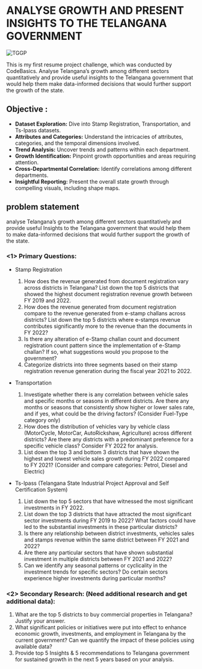 # ANALYSE GROWTH AND PRESENT INSIGHTS TO THE TELANGANA GOVERNMENT

![TGGP](https://github.com/HemaliPatel3/Analyse-Growth-and-Present-Insights-to-the-Telangana-Government/assets/81223796/4a9f9dda-de81-4107-86a0-d8c9403bc3d2)

 This is my first resume project challenge, which was conducted by CodeBasics. Analyse Telangana’s growth among different sectors quantitatively and provide useful insights to the Telangana government that would help them make data-informed decisions that would further support the growth of the state.




## Objective : 
- **Dataset Exploration:** Dive into Stamp Registration, Transportation, and Ts-Ipass datasets.  
- **Attributes and Categories:** Understand the intricacies of attributes, categories, and the temporal dimensions involved.  
- **Trend Analysis:** Uncover trends and patterns within each department.  
- **Growth Identification:** Pinpoint growth opportunities and areas requiring attention.  
- **Cross-Departmental Correlation:** Identify correlations among different departments.  
- **Insightful Reporting:** Present the overall state growth through compelling visuals, including shape maps.


 
## problem statement
analyse Telangana’s growth among different sectors quantitatively and provide useful Insights to the Telangana government that would help them to make data-informed decisions that would further support the growth of the state.
### <1> Primary Questions:
- Stamp Registration
  1) How does the revenue generated from document registration vary across districts in Telangana?  List down the top 5 districts that showed the highest document registration revenue growth between FY 2019 and 2022.
  2) How does the revenue generated from document registration compare to the revenue generated from e-stamp challans across districts? List down the top 5 districts where e-stamps revenue contributes significantly more to the revenue than the documents in FY 2022?
  3)  Is there any alteration of e-Stamp challan count and document registration count pattern since the implementation of e-Stamp challan? If so, what suggestions would you propose to the government?
  4)  Categorize districts into three segments based on their stamp registration revenue generation during the fiscal year 2021 to 2022.

- Transportation
  1) Investigate whether there is any correlation between vehicle sales and specific months or seasons in different districts. Are there any months or seasons that consistently show higher or lower sales rate, and if yes, what could be the driving factors? (Consider Fuel-Type category only)
  2) How does the distribution of vehicles vary by vehicle class (MotorCycle, MotorCar, AutoRickshaw, Agriculture) across different districts? Are there any districts with a predominant preference for a specific vehicle class? Consider FY 2022 for analysis.
  3) List down the top 3 and bottom 3 districts that have shown the highest and lowest vehicle sales growth during FY 2022 compared to FY 2021? (Consider and compare categories: Petrol, Diesel and Electric)
    
- Ts-Ipass (Telangana State Industrial Project Approval and Self Certification System)
  1) List down the top 5 sectors that have witnessed the most significant investments in FY 2022.
  2) List down the top 3 districts that have attracted the most significant sector investments during FY 2019 to 2022? What factors could have led to the substantial investments in these particular districts?
  3) Is there any relationship between district investments, vehicles sales and stamps revenue within the same district between FY 2021 and 2022?
  4) Are there any particular sectors that have shown substantial investment in multiple districts between FY 2021 and 2022?
  5) Can we identify any seasonal patterns or cyclicality in the investment trends for specific sectors? Do certain sectors experience higher investments during particular months?


### <2> Secondary Research: (Need additional research and get additional data):
1) What are the top 5 districts to buy commercial properties in Telangana? Justify your answer.
2) What significant policies or initiatives were put into effect to enhance economic growth, investments, and employment in Telangana by the current government? Can we quantify the impact of these policies using available data?
3) Provide top 5 Insights & 5 recommendations to Telangana government for sustained growth in the next 5 years based on your analysis. 


 
 



   
           
         
 
         
       




 
